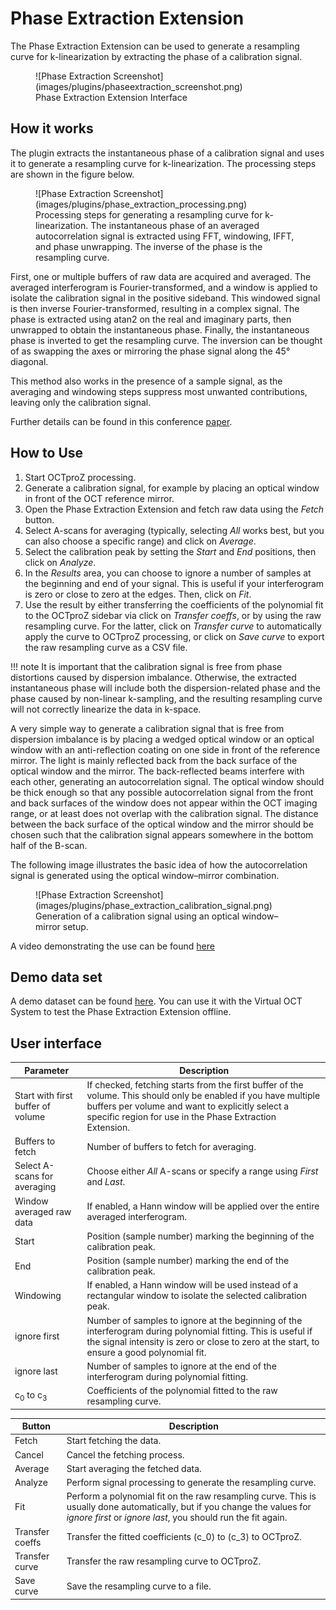# Phase Extraction Extension

The Phase Extraction Extension can be used to generate a resampling curve for k-linearization by extracting the phase of a calibration signal.

<figure markdown="span">
	![Phase Extraction Screenshot](images/plugins/phaseextraction_screenshot.png)
	<figcaption>Phase Extraction Extension Interface</figcaption>
</figure>


## How it works

The plugin extracts the instantaneous phase of a calibration signal and uses it to generate a resampling curve for k-linearization.
The processing steps are shown in the figure below. 

<figure markdown="span">
	![Phase Extraction Screenshot](images/plugins/phase_extraction_processing.png)
	<figcaption>Processing steps for generating a resampling curve for k-linearization. The instantaneous phase of an averaged autocorrelation signal is extracted using FFT, windowing, IFFT, and phase unwrapping. The inverse of the phase is the resampling curve.</figcaption>
</figure>

First, one or multiple buffers of raw data are acquired and averaged. The averaged interferogram is Fourier-transformed, and a window is applied to isolate the calibration signal in the positive sideband. This windowed signal is then inverse Fourier-transformed, resulting in a complex signal. The phase is extracted using atan2 on the real and imaginary parts, then unwrapped to obtain the instantaneous phase. Finally, the instantaneous phase is inverted to get the resampling curve. The inversion can be thought of as swapping the axes or mirroring the phase signal along the 45° diagonal.

This method also works in the presence of a sample signal, as the averaging and windowing steps suppress most unwanted contributions, leaving only the calibration signal.

Further details can be found in this conference [paper](https://doi.org/10.15488/11355).


## How to Use
1. Start OCTproZ processing.  
2. Generate a calibration signal, for example by placing an optical window in front of the OCT reference mirror.  
3. Open the Phase Extraction Extension and fetch raw data using the _Fetch_ button.  
4. Select A-scans for averaging (typically, selecting _All_ works best, but you can also choose a specific range) and click on _Average_.  
5. Select the calibration peak by setting the _Start_ and _End_ positions, then click on _Analyze_.  
6. In the _Results_ area, you can choose to ignore a number of samples at the beginning and end of your signal. This is useful if your interferogram is zero or close to zero at the edges. Then, click on _Fit_.  
7. Use the result by either transferring the coefficients of the polynomial fit to the OCTproZ sidebar via click on _Transfer coeffs_, or by using the raw resampling curve. For the latter, click on _Transfer curve_ to automatically apply the curve to OCTproZ processing, or click on _Save curve_ to export the raw resampling curve as a CSV file.

!!! note
	It is important that the calibration signal is free from phase distortions caused by dispersion imbalance. Otherwise, the extracted instantaneous phase will include both the dispersion-related phase and the phase caused by non-linear k-sampling, and the resulting resampling curve will not correctly linearize the data in k-space.

A very simple way to generate a calibration signal that is free from dispersion imbalance is by placing a wedged optical window or an optical window with an anti-reflection coating on one side in front of the reference mirror. The light is mainly reflected back from the back surface of the optical window and the mirror. The back-reflected beams interfere with each other, generating an autocorrelation signal. The optical window should be thick enough so that any possible autocorrelation signal from the front and back surfaces of the window does not appear within the OCT imaging range, or at least does not overlap with the calibration signal. The distance between the back surface of the optical window and the mirror should be chosen such that the calibration signal appears somewhere in the bottom half of the B-scan.

The following image illustrates the basic idea of how the autocorrelation signal is generated using the optical window–mirror combination.

<figure markdown="span">
	![Phase Extraction Screenshot](images/plugins/phase_extraction_calibration_signal.png)
	<figcaption>Generation of a calibration signal using an optical window–mirror setup.
</figcaption>
</figure>

A video demonstrating the use can be found [here](https://www.youtube.com/watch?v=nlBWCv9TDJ8)


## Demo data set
A demo dataset can be found [here](https://figshare.com/articles/dataset/Swept_Source_OCT_test_dataset_for_OCTproZ_Phase_Extraction_Extension/20098094).
You can use it with the Virtual OCT System to test the Phase Extraction Extension offline. 


## User interface

| Parameter | Description |
|-----------|-------------|
| Start with first buffer of volume | If checked, fetching starts from the first buffer of the volume. This should only be enabled if you have multiple buffers per volume and want to explicitly select a specific region for use in the Phase Extraction Extension. |
| Buffers to fetch | Number of buffers to fetch for averaging. |
| Select A-scans for averaging | Choose either *All* A-scans or specify a range using *First* and *Last*. |
| Window averaged raw data | If enabled, a Hann window will be applied over the entire averaged interferogram. |
| Start | Position (sample number) marking the beginning of the calibration peak. |
| End | Position (sample number) marking the end of the calibration peak. |
| Windowing | If enabled, a Hann window will be used instead of a rectangular window to isolate the selected calibration peak. |
| ignore first | Number of samples to ignore at the beginning of the interferogram during polynomial fitting. This is useful if the signal intensity is zero or close to zero at the start, to ensure a good polynomial fit. |
| ignore last | Number of samples to ignore at the end of the interferogram during polynomial fitting. |
| c<sub>0</sub> to c<sub>3</sub> | Coefficients of the polynomial fitted to the raw resampling curve. |


| Button | Description |
|--------|-------------|
| Fetch | Start fetching the data. |
| Cancel | Cancel the fetching process. |
| Average | Start averaging the fetched data. |
| Analyze | Perform signal processing to generate the resampling curve. |
| Fit | Perform a polynomial fit on the raw resampling curve. This is usually done automatically, but if you change the values for _ignore first_ or _ignore last_, you should run the fit again. |
| Transfer coeffs | Transfer the fitted coefficients \(c_0\) to \(c_3\) to OCTproZ. |
| Transfer curve | Transfer the raw resampling curve to OCTproZ. |
| Save curve | Save the resampling curve to a file. |